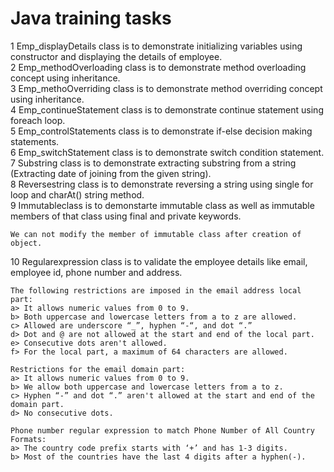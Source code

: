 # Java training tasks 

   1 Emp_displayDetails class is to demonstrate initializing variables using constructor and displaying the details of employee.</br>
   2 Emp_methodOverloading class is to demonstrate method overloading concept using inheritance.</br>
   3 Emp_methoOverriding class is to demonstrate method overriding concept using inheritance.</br>
   4 Emp_continueStatement class is to demonstrate continue statement using foreach loop.</br>
   5 Emp_controlStatements class is to demonstrate if-else decision making statements.</br>
   6 Emp_switchStatement class is to demonstrate switch condition statement.</br>
   7 Substring class is to demonstrate extracting substring from a string (Extracting date of joining from the given string).</br>
   8 Reversestring class is to demonstrate reversing a string using single for loop and charAt() string method.</br>
   9 Immutableclass is to demonstarte immutable class as well as immutable members of that class using final and private keywords.</br>

    We can not modify the member of immutable class after creation of object.

   10 Regularexpression class is to validate the employee details like email, employee id, phone number and address.

    The following restrictions are imposed in the email address local part: 
    a> It allows numeric values from 0 to 9. 
    b> Both uppercase and lowercase letters from a to z are allowed. 
    c> Allowed are underscore “_”, hyphen “-“, and dot “.” 
    d> Dot and @ are not allowed at the start and end of the local part. 
    e> Consecutive dots aren't allowed. 
    f> For the local part, a maximum of 64 characters are allowed.

    Restrictions for the email domain part: 
    a> It allows numeric values from 0 to 9. 
    b> We allow both uppercase and lowercase letters from a to z. 
    c> Hyphen “-” and dot “.” aren't allowed at the start and end of the domain part. 
    d> No consecutive dots.

    Phone number regular expression to match Phone Number of All Country Formats: 
    a> The country code prefix starts with ‘+’ and has 1-3 digits. 
    b> Most of the countries have the last 4 digits after a hyphen(-).

